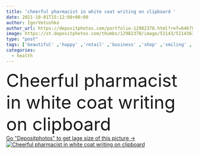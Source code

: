 ```yaml
---
title: 'cheerful pharmacist in white coat writing on clipboard '
date: 2021-10-01T15:12:08+00:00
author: IgorVetushko
author_url: https://depositphotos.com/portfolio-12982378.html?ref=64678756
image: https://st.depositphotos.com/thumbs/12982378/image/51143/511436310/api_thumb_450.jpg?forcejpeg=true
type: "post"
tags: ['beautiful' ,'happy' ,'retail' ,'business' ,'shop' ,'smiling' ,'cheerful' ,'caucasian' ,'health' ,'medicine' ,'healthcare' ,'medical' ,'care' ,'pharmacy' ,'brunette' ,'emotion' ,'blur' ,'doctor' ,'woman' ,'work' ,'pen' ,'joyful' ,'indoors' ,'profession' ,'attractive' ,'positive' ,'pleased' ,'write' ,'pharmacist' ,'drugstore' ,'clipboard' ,'apothecary' ,'specialist' ,'one person' ,'young adult' ,'white coat' ]
categories: 
  - health
---
```

<div aling="center">
            <font size="60"> Cheerful pharmacist in white coat writing on clipboard</font>   
</div>
<div>
    <a href='https://depositphotos.com/511436310/stock-photo-cheerful-pharmacist-white-coat-writing.html?ref=64678756' target=_blank > Go "Depositphotos" to get lage size of this picture ->
        <img href='https://depositphotos.com/511436310/stock-photo-cheerful-pharmacist-white-coat-writing.html?ref=64678756' src='https://st.depositphotos.com/12982378/51143/i/950/depositphotos_511436310-stock-photo-cheerful-pharmacist-white-coat-writing.jpg?forcejpeg=true' alt='Cheerful pharmacist in white coat writing on clipboard' >
    </a>
</div>
